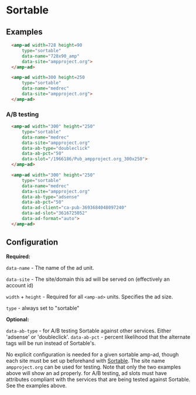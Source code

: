 <!---
Copyright 2016 The AMP HTML Authors. All Rights Reserved.

Licensed under the Apache License, Version 2.0 (the "License");
you may not use this file except in compliance with the License.
You may obtain a copy of the License at

      http://www.apache.org/licenses/LICENSE-2.0

Unless required by applicable law or agreed to in writing, software
distributed under the License is distributed on an "AS-IS" BASIS,
WITHOUT WARRANTIES OR CONDITIONS OF ANY KIND, either express or implied.
See the License for the specific language governing permissions and
limitations under the License.
-->

# Sortable

## Examples

```html
  <amp-ad width=728 height=90
      type="sortable"
      data-name="728x90_amp"
      data-site="ampproject.org">
  </amp-ad>

  <amp-ad width=300 height=250
      type="sortable"
      data-name="medrec"
      data-site="ampproject.org">
  </amp-ad>
```
### A/B testing
```html
  <amp-ad width="300" height="250"
      type="sortable"
      data-name="medrec"
      data-site="ampproject.org"
      data-ab-type="doubleclick"
      data-ab-pct="50"
      data-slot="/1966186/Pub_ampproject.org_300x250">
  </amp-ad>

  <amp-ad width="300" height="250"
      type="sortable"
      data-name="medrec"
      data-site="ampproject.org"
      data-ab-type="adsense"
      data-ab-pct="50"
      data-ad-client="ca-pub-3693684048097240"
      data-ad-slot="3616725052"
      data-ad-format="auto">
  </amp-ad>
```

## Configuration

__Required:__

`data-name` - The name of the ad unit.

`data-site` - The site/domain this ad will be served on (effectively an account id)

`width` + `height` - Required for all `<amp-ad>` units. Specifies the ad size.

`type` - always set to "sortable"
 
__Optional:__

`data-ab-type` - for A/B testing Sortable against other services. Either 'adsense' or 'doubleclick'.
`data-ab-pct` - percent likelihood that the alternate tags will be run instead of Sortable's.

No explicit configuration is needed for a given sortable amp-ad, though each site must be set up beforehand with [Sortable](http://sortable.com). The site name `ampproject.org` can be used for testing. Note that only the two examples above will show an ad properly.
for A/B testing, ad slots must have attributes compliant with the services that are being tested against Sortable. See the examples above.
